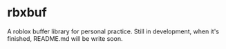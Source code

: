 # rbxbuf
A roblox buffer library for personal practice. Still in development, when it's finished, README.md will be write soon.